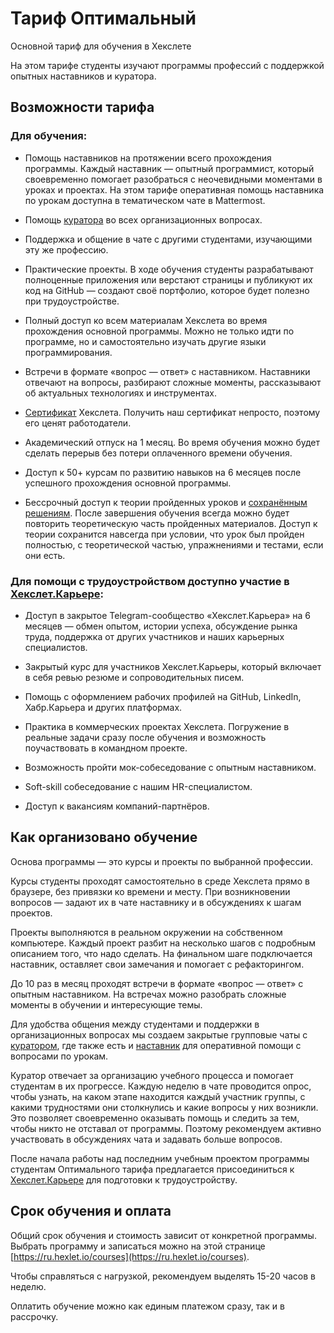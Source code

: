 # Тариф Оптимальный

Основной тариф для обучения в Хекслете

На этом тарифе студенты изучают программы профессий с поддержкой опытных наставников и куратора.

## Возможности тарифа

### Для обучения:

- Помощь наставников на протяжении всего прохождения программы. Каждый наставник — опытный программист, который своевременно помогает разобраться с неочевидными моментами в уроках и проектах. На этом тарифе оперативная помощь наставника по урокам доступна в тематическом чате в Mattermost.

- Помощь [куратора](https://help.hexlet.io/article/20512) во всех организационных вопросах.

- Поддержка и общение в чате с другими студентами, изучающими эту же профессию.

- Практические проекты. В ходе обучения студенты разрабатывают полноценные приложения или верстают страницы и публикуют их код на GitHub — создают своё портфолио, которое будет полезно при трудоустройстве.

- Полный доступ ко всем материалам Хекслета во время прохождения основной программы. Можно не только идти по программе, но и самостоятельно изучать другие языки программирования.

- Встречи в формате «вопрос — ответ» с наставником. Наставники отвечают на вопросы, разбирают сложные моменты, рассказывают об актуальных технологиях и инструментах.

- [Сертификат](https://help.hexlet.io/article/20456) Хекслета. Получить наш сертификат непросто, поэтому его ценят работодатели.

- Академический отпуск на 1 месяц. Во время обучения можно будет сделать перерыв без потери оплаченного времени обучения.

- Доступ к 50+ курсам по развитию навыков на 6 месяцев после успешного прохождения основной программы.

- Бессрочный доступ к теории пройденных уроков и [сохранённым решениям](https://help.hexlet.io/article/20538). После завершения обучения всегда можно будет повторить теоретическую часть пройденных материалов. Доступ к теории сохранится навсегда при условии, что урок был пройден полностью, с теоретической частью, упражнениями и тестами, если они есть.

### Для помощи с трудоустройством доступно участие в [Хекслет.Карьере](https://help.hexlet.io/article/20570):

- Доступ в закрытое Telegram-сообщество «Хекслет.Карьера» на 6 месяцев — обмен опытом, истории успеха, обсуждение рынка труда, поддержка от других участников и наших карьерных специалистов.

- Закрытый курс для участников Хекслет.Карьеры, который включает в себя ревью резюме и сопроводительных писем.

- Помощь с оформлением рабочих профилей на GitHub, LinkedIn, Хабр.Карьера и других платформах.

- Практика в коммерческих проектах Хекслета. Погружение в реальные задачи сразу после обучения и возможность поучаствовать в командном проекте.

- Возможность пройти мок-собеседование с опытным наставником.

- Soft-skill собеседование с нашим HR-специалистом.

- Доступ к вакансиям компаний-партнёров.

## Как организовано обучение

Основа программы — это курсы и проекты по выбранной профессии.

Курсы студенты проходят самостоятельно в среде Хекслета прямо в браузере, без привязки ко времени и месту. При возникновении вопросов — задают их в чате наставнику и в обсуждениях к шагам проектов.

Проекты выполняются в реальном окружении на собственном компьютере. Каждый проект разбит на несколько шагов с подробным описанием того, что надо сделать. На финальном шаге подключается наставник, оставляет свои замечания и помогает с рефакторингом.

До 10 раз в месяц проходят встречи в формате «вопрос — ответ» с опытным наставником. На встречах можно разобрать сложные моменты в обучении и интересующие темы.

Для удобства общения между студентами и поддержки в организационных вопросах мы создаем закрытые групповые чаты с [куратором](https://help.hexlet.io/article/20512), где также есть и [наставник](https://help.hexlet.io/article/20511) для оперативной помощи с вопросами по урокам.

Куратор отвечает за организацию учебного процесса и помогает студентам в их прогрессе. Каждую неделю в чате проводится опрос, чтобы узнать, на каком этапе находится каждый участник группы, с какими трудностями они столкнулись и какие вопросы у них возникли. Это позволяет своевременно оказывать помощь и следить за тем, чтобы никто не отставал от программы. Поэтому рекомендуем активно участвовать в обсуждениях чата и задавать больше вопросов.

После начала работы над последним учебным проектом программы студентам Оптимального тарифа предлагается присоединиться к [Хекслет.Карьере](https://help.hexlet.io/article/20570) для подготовки к трудоустройству.

## Срок обучения и оплата

Общий срок обучения и стоимость зависит от конкретной программы. Выбрать программу и записаться можно на этой странице [https://ru.hexlet.io/courses](https://ru.hexlet.io/courses).

Чтобы справляться с нагрузкой, рекомендуем выделять 15-20 часов в неделю.

Оплатить обучение можно как единым платежом сразу, так и в рассрочку.
